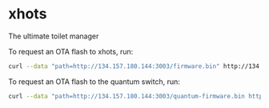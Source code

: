 # xhots
The ultimate toilet manager

To request an OTA flash to xhots, run:
```sh
curl --data "path=http://134.157.180.144:3003/firmware.bin" http://134.157.180.105:3000
```

To request an OTA flash to the quantum switch, run:
```sh
curl --data "path=http://134.157.180.144:3003/quantum-firmware.bin http://134.157.180.105:3001
```

